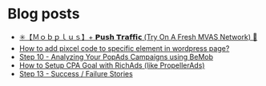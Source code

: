 # Blog posts
<!-- BLOG-POST-LIST:START -->
- [✳️【Ｍｏｂｐｌｕｓ】+ 𝗣𝘂𝘀𝗵 𝗧𝗿𝗮𝗳𝗳𝗶𝗰 &lpar;Try On A Fresh MVAS Network&rpar; 🤩](https://afflift.com/f/threads/%E2%9C%B3%EF%B8%8F%E3%80%90%EF%BC%AD%EF%BD%8F%EF%BD%82%EF%BD%90%EF%BD%8C%EF%BD%95%EF%BD%93%E3%80%91-%F0%9D%97%A3%F0%9D%98%82%F0%9D%98%80%F0%9D%97%B5-%F0%9D%97%A7%F0%9D%97%BF%F0%9D%97%AE%F0%9D%97%B3%F0%9D%97%B3%F0%9D%97%B6%F0%9D%97%B0-try-on-a-fresh-mvas-network-%F0%9F%A4%A9.10410/)
- [How to add pixcel code to specific element in wordpress page?](https://afflift.com/f/threads/how-to-add-pixcel-code-to-specific-element-in-wordpress-page.10423/)
- [Step 10 - Analyzing Your PopAds Campaigns using BeMob](https://afflift.com/f/threads/step-10-analyzing-your-popads-campaigns-using-bemob.2947/)
- [How to Setup CPA Goal with RichAds &lpar;like PropellerAds&rpar;](https://afflift.com/f/threads/how-to-setup-cpa-goal-with-richads-like-propellerads.10402/)
- [Step 13 - Success / Failure Stories](https://afflift.com/f/threads/step-13-success-failure-stories.7484/)
<!-- BLOG-POST-LIST:END -->
